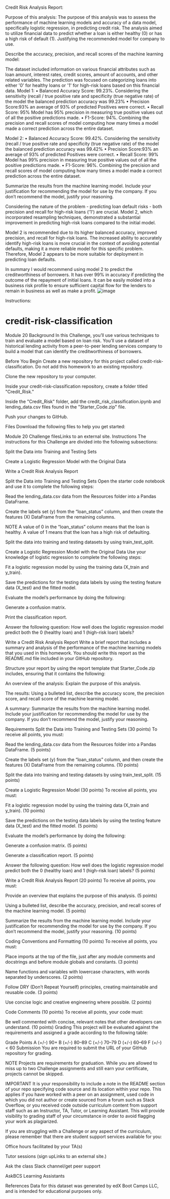 
Credit Risk Analysis Report:

Purpose of this analysis: 
	The purpose of this analysis was to assess the performance of machine learning models and accuracy of a data model, specifically logistic regression, in predicting credit risk. The analysis aimed to utilize financial data to predict whether a loan is either healthy (0) or has a high risk of default (1). Justifying the recommended model for company to use. 


Describe the accuracy, precision, and recall scores of the machine learning model:

The dataset included information on various financial attributes such as loan amount, interest rates, credit scores, amount of accounts, and other related variables. The prediction was focused on categorizing loans into either '0' for healthy loans or '1' for high-risk loans based on this financial data.
Model 1:
•	Balanced Accuracy Score: 99.23%. Considering the sensitivity (recall / true positive rate and specificity (true negative rate) of the model the balanced prediction accuracy was 99.23%
•	Precision Score:93% an average of 93% of predicted Positives were correct. 
•	Recall Score: 95% Model has 95% precision in measuring true positive values out of all the positive predictions made. 
•	F1-Score: 94%. Combining the precision and recall scores of model computing how many times a model made a correct prediction across the entire dataset. 


Model 2:
•	Balanced Accuracy Score: 99.42%. Considering the sensitivity (recall / true positive rate and specificity (true negative rate) of the model the balanced prediction accuracy was 99.42%
•	Precision Score:93% an average of 93% of predicted Positives were correct. 
•	Recall Score: 99% Model has 99% precision in measuring true positive values out of all the positive predictions made. 
•	F1-Score: 96%. Combining the precision and recall scores of model computing how many times a model made a correct prediction across the entire dataset. 


Summarize the results from the machine learning model. Include your justification for recommending the model for use by the company. If you don’t recommend the model, justify your reasoning.

Considering the nature of the problem - predicting loan default risks - both precision and recall for high-risk loans ('1') are crucial. Model 2, which incorporated resampling techniques, demonstrated a substantial improvement in predicting high-risk loans compared to the initial model.

Model 2 is recommended due to its higher balanced accuracy, improved precision, and recall for high-risk loans. The increased ability to accurately identify high-risk loans is more crucial in the context of avoiding potential defaults, making it a more reliable model for this specific problem. Therefore, Model 2 appears to be more suitable for deployment in predicting loan defaults.


In summary I would recommend using model 2 to predict the creditworthiness of borrowers. It has over 99% in accuracy if predicting the outcome of the repayment of initial loans. It can be easily molded into a business risk profile to ensure sufficient capital flow for the lenders to remain in business as well as make a profit. 
![image](https://github.com/kdloosararian/credit-risk-classification/assets/134308829/51ab7550-2961-44b7-bfb9-a41a00983e3c)







Instructions: 

# credit-risk-classification
Module 20
Background
In this Challenge, you’ll use various techniques to train and evaluate a model based on loan risk. You’ll use a dataset of historical lending activity from a peer-to-peer lending services company to build a model that can identify the creditworthiness of borrowers.

Before You Begin
Create a new repository for this project called credit-risk-classification. Do not add this homework to an existing repository.

Clone the new repository to your computer.

Inside your credit-risk-classification repository, create a folder titled "Credit_Risk."

Inside the "Credit_Risk" folder, add the credit_risk_classification.ipynb and lending_data.csv files found in the "Starter_Code.zip" file.

Push your changes to GitHub.

Files
Download the following files to help you get started:

Module 20 Challenge filesLinks to an external site.
Instructions
The instructions for this Challenge are divided into the following subsections:

Split the Data into Training and Testing Sets

Create a Logistic Regression Model with the Original Data

Write a Credit Risk Analysis Report

Split the Data into Training and Testing Sets
Open the starter code notebook and use it to complete the following steps:

Read the lending_data.csv data from the Resources folder into a Pandas DataFrame.

Create the labels set (y) from the “loan_status” column, and then create the features (X) DataFrame from the remaining columns.

NOTE
A value of 0 in the “loan_status” column means that the loan is healthy. A value of 1 means that the loan has a high risk of defaulting.

Split the data into training and testing datasets by using train_test_split.

Create a Logistic Regression Model with the Original Data
Use your knowledge of logistic regression to complete the following steps:

Fit a logistic regression model by using the training data (X_train and y_train).

Save the predictions for the testing data labels by using the testing feature data (X_test) and the fitted model.

Evaluate the model’s performance by doing the following:

Generate a confusion matrix.

Print the classification report.

Answer the following question: How well does the logistic regression model predict both the 0 (healthy loan) and 1 (high-risk loan) labels?

Write a Credit Risk Analysis Report
Write a brief report that includes a summary and analysis of the performance of the machine learning models that you used in this homework. You should write this report as the README.md file included in your GitHub repository.

Structure your report by using the report template that Starter_Code.zip includes, ensuring that it contains the following:

An overview of the analysis: Explain the purpose of this analysis.

The results: Using a bulleted list, describe the accuracy score, the precision score, and recall score of the machine learning model.

A summary: Summarize the results from the machine learning model. Include your justification for recommending the model for use by the company. If you don’t recommend the model, justify your reasoning.

Requirements
Split the Data into Training and Testing Sets (30 points)
To receive all points, you must:

Read the lending_data.csv data from the Resources folder into a Pandas DataFrame. (5 points)

Create the labels set (y) from the “loan_status” column, and then create the features (X) DataFrame from the remaining columns. (10 points)

Split the data into training and testing datasets by using train_test_split. (15 points)

Create a Logistic Regression Model (30 points)
To receive all points, you must:

Fit a logistic regression model by using the training data (X_train and y_train). (10 points)

Save the predictions on the testing data labels by using the testing feature data (X_test) and the fitted model. (5 points)

Evaluate the model’s performance by doing the following:

Generate a confusion matrix. (5 points)

Generate a classification report. (5 points)

Answer the following question: How well does the logistic regression model predict both the 0 (healthy loan) and 1 (high-risk loan) labels? (5 points)

Write a Credit Risk Analysis Report (20 points)
To receive all points, you must:

Provide an overview that explains the purpose of this analysis. (5 points)

Using a bulleted list, describe the accuracy, precision, and recall scores of the machine learning model. (5 points)

Summarize the results from the machine learning model. Include your justification for recommending the model for use by the company. If you don’t recommend the model, justify your reasoning. (10 points)

Coding Conventions and Formatting (10 points)
To receive all points, you must:

Place imports at the top of the file, just after any module comments and docstrings and before module globals and constants. (3 points)

Name functions and variables with lowercase characters, with words separated by underscores. (2 points)

Follow DRY (Don’t Repeat Yourself) principles, creating maintainable and reusable code. (3 points)

Use concise logic and creative engineering where possible. (2 points)

Code Comments (10 points)
To receive all points, your code must:

Be well commented with concise, relevant notes that other developers can understand. (10 points)
Grading
This project will be evaluated against the requirements and assigned a grade according to the following table:

Grade	Points
A (+/-)	90+
B (+/-)	80–89
C (+/-)	70–79
D (+/-)	60–69
F (+/-)	< 60
Submission
You are required to submit the URL of your GitHub repository for grading.

NOTE
Projects are requirements for graduation. While you are allowed to miss up to two Challenge assignments and still earn your certificate, projects cannot be skipped.

IMPORTANT
It is your responsibility to include a note in the README section of your repo specifying code source and its location within your repo. This applies if you have worked with a peer on an assignment, used code in which you did not author or create sourced from a forum such as Stack Overflow, or you received code outside curriculum content from support staff such as an Instructor, TA, Tutor, or Learning Assistant. This will provide visibility to grading staff of your circumstance in order to avoid flagging your work as plagiarized.

If you are struggling with a Challenge or any aspect of the curriculum, please remember that there are student support services available for you:

Office hours facilitated by your TA(s)

Tutor sessions (sign upLinks to an external site.)

Ask the class Slack channel/get peer support

AskBCS Learning Assistants

References
Data for this dataset was generated by edX Boot Camps LLC, and is intended for educational purposes only.

